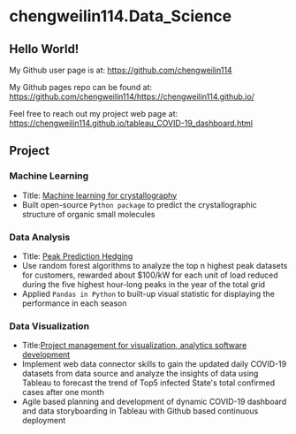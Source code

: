 # chengweilin114.Data_Science

## Hello World!

My Github user page is at:
https://github.com/chengweilin114

My Github pages repo can be found at:
https://github.com/chengweilin114/https://chengweilin114.github.io/

Feel free to reach out my project web page at:
https://chengweilin114.github.io/tableau_COVID-19_dashboard.html

## Project

### Machine Learning

  * Title: [Machine learning for crystallography](https://github.com/ng-git/OptiMol)
  * Built open-source `Python package` to predict the crystallographic structure of organic small molecules

### Data Analysis

  * Title: [Peak Prediction Hedging](https://github.com/chengweilin114/direct_capstone2020)
  * Use random forest algorithms to analyze the top n highest peak datasets for customers, rewarded about $100/kW for each unit of load reduced during the     five highest hour-long peaks in the year of the total grid
  * Applied `Pandas in Python` to built-up visual statistic for displaying the performance in each season

### Data Visualization

  * Title:[Project management for visualization, analytics software development](https://github.com/chengweilin114/Updated_COVID-19_dashboard)
  * Implement web data connector skills to gain the updated daily COVID-19 datasets from data source and analyze the insights of data using Tableau to forecast the trend of Top5 infected State's total confirmed cases after one month 
  * Agile based planning and development of dynamic COVID-19 dashboard and data storyboarding in Tableau with Github based continuous deployment
